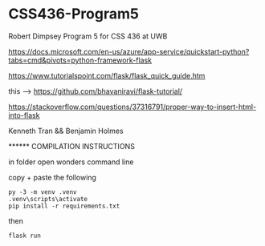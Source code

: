 # CSS436-Program5
Robert Dimpsey Program 5 for CSS 436 at UWB

https://docs.microsoft.com/en-us/azure/app-service/quickstart-python?tabs=cmd&pivots=python-framework-flask

https://www.tutorialspoint.com/flask/flask_quick_guide.htm

this --> https://github.com/bhavaniravi/flask-tutorial/

https://stackoverflow.com/questions/37316791/proper-way-to-insert-html-into-flask

Kenneth Tran && Benjamin Holmes

****** COMPILATION INSTRUCTIONS

in folder open wonders command line

copy + paste the following

```
py -3 -m venv .venv
.venv\scripts\activate
pip install -r requirements.txt
```

then 

`flask run`